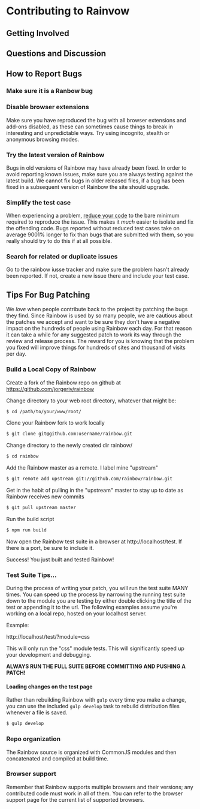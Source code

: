 # Contributing to Rainvow

## Getting Involved

## Questions and Discussion


## How to Report Bugs

### Make sure it is a Ranbow bug

### Disable browser extensions

Make sure you have reproduced the bug with all browser extensions and add-ons disabled, as these can sometimes cause things to break in interesting and unpredictable ways. Try using incognito, stealth or anonymous browsing modes.

### Try the latest version of Rainbow

Bugs in old versions of Rainbow may have already been fixed. In order to avoid reporting known issues, make sure you are always testing against the latest build. We cannot fix bugs in older released files, if a bug has been fixed in a subsequent version of Rainbow the site should upgrade.

### Simplify the test case

When experiencing a problem, [reduce your code](https://webkit.org/quality/reduction.html) to the bare minimum required to reproduce the issue. This makes it *much* easier to isolate and fix the offending code. Bugs reported without reduced test cases take on average 9001% longer to fix than bugs that are submitted with them, so you really should try to do this if at all possible.

### Search for related or duplicate issues

Go to the rainbow iusse tracker and make sure the problem hasn't already been reported. If not, create a new issue there and include your test case.


## Tips For Bug Patching

We *love* when people contribute back to the project by patching the bugs they find. Since Rainbow is used by so many people, we are cautious about the patches we accept and want to be sure they don't have a negative impact on the hundreds of people using Rainbow each day. For that reason it can take a while for any suggested patch to work its way through the review and release process. The reward for you is knowing that the problem you fixed will improve things for hundreds of sites and thousand of visits per day.

### Build a Local Copy of Rainbow

Create a fork of the Rainbow repo on github at https://github.com/jorgeriv/rainbow

Change directory to your web root directory, whatever that might be:

```bash
$ cd /path/to/your/www/root/
```

Clone your Rainbow fork to work locally

```bash
$ git clone git@github.com:username/rainbow.git
```

Change directory to the newly created dir rainbow/

```bash
$ cd rainbow
```

Add the Rainbow master as a remote. I label mine "upstream"

```bash
$ git remote add upstream git://github.com/rainbow/rainbow.git
```

Get in the habit of pulling in the "upstream" master to stay up to date as Rainbow receives new commits

```bash
$ git pull upstream master
```

Run the build script

```bash
$ npm run build
```

Now open the Rainbow test suite in a browser at http://localhost/test. If there is a port, be sure to include it.

Success! You just built and tested Rainbow!


### Test Suite Tips...

During the process of writing your patch, you will run the test suite MANY times. You can speed up the process by narrowing the running test suite down to the module you are testing by either double clicking the title of the test or appending it to the url. The following examples assume you're working on a local repo, hosted on your localhost server.

Example:

http://localhost/test/?module=css

This will only run the "css" module tests. This will significantly speed up your development and debugging.

**ALWAYS RUN THE FULL SUITE BEFORE COMMITTING AND PUSHING A PATCH!**


#### Loading changes on the test page

Rather than rebuilding Rainbow with `gulp` every time you make a change, you can use the included `gulp develop` task to rebuild distribution files whenever a file is saved.

```bash
$ gulp develop
```

### Repo organization

The Rainbow source is organized with CommonJS modules and then concatenated and compiled at build time.


### Browser support

Remember that Rainbow supports multiple browsers and their versions; any contributed code must work in all of them. You can refer to the browser support page for the current list of supported browsers.
